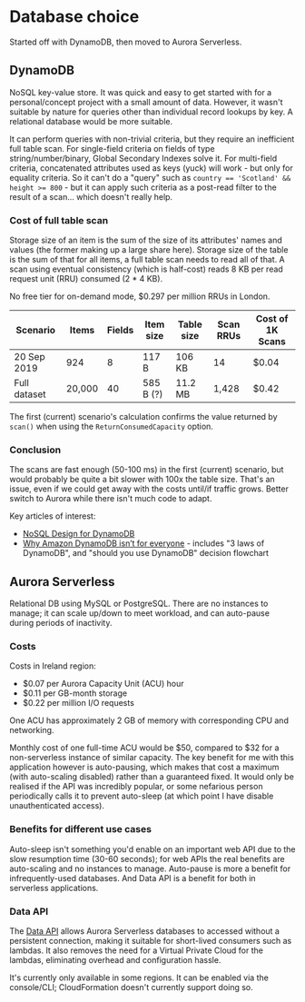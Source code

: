 # Database choice

Started off with DynamoDB, then moved to Aurora Serverless.

## DynamoDB

NoSQL key-value store. It was quick and easy to get started with for a personal/concept project with a small amount of data. However, it wasn't suitable by nature for queries other than individual record lookups by key. A relational database would be more suitable.

It can perform queries with non-trivial criteria, but they require an inefficient full table scan. For single-field criteria on fields of type string/number/binary, Global Secondary Indexes solve it. For multi-field criteria, concatenated attributes used as keys (yuck) will work - but only for equality criteria. So it can't do a "query" such as `country == 'Scotland' && height >= 800` - but it can apply such criteria as a post-read filter to the result of a scan... which doesn't really help.

### Cost of full table scan

Storage size of an item is the sum of the size of its attributes' names and values (the former making up a large share here). Storage size of the table is the sum of that for all items, a full table scan needs to read all of that. A scan using eventual consistency (which is half-cost) reads 8 KB per read request unit (RRU) consumed (2 \* 4 KB).

No free tier for on-demand mode, \$0.297 per million RRUs in London.

| Scenario     | Items  | Fields | Item size | Table size | Scan RRUs | Cost of 1K Scans |
| ------------ | ------ | ------ | --------- | ---------- | --------- | ---------------- |
| 20 Sep 2019  | 924    | 8      | 117 B     | 106 KB     | 14        | \$0.04           |
| Full dataset | 20,000 | 40     | 585 B (?) | 11.2 MB    | 1,428     | \$0.42           |

The first (current) scenario's calculation confirms the value returned by `scan()` when using the `ReturnConsumedCapacity` option.

### Conclusion

The scans are fast enough (50-100 ms) in the first (current) scenario, but would probably be quite a bit slower with 100x the table size. That's an issue, even if we could get away with the costs until/if traffic grows. Better switch to Aurora while there isn't much code to adapt.

Key articles of interest:

- [NoSQL Design for DynamoDB](https://docs.aws.amazon.com/amazondynamodb/latest/developerguide/bp-general-nosql-design.html)
- [Why Amazon DynamoDB isn’t for everyone](https://read.acloud.guru/why-amazon-dynamodb-isnt-for-everyone-and-how-to-decide-when-it-s-for-you-aefc52ea9476) - includes "3 laws of DynamoDB", and "should you use DynamoDB" decision flowchart

## Aurora Serverless

Relational DB using MySQL or PostgreSQL. There are no instances to manage; it can scale up/down to meet workload, and can auto-pause during periods of inactivity.

### Costs

Costs in Ireland region:

- \$0.07 per Aurora Capacity Unit (ACU) hour
- \$0.11 per GB-month storage
- \$0.22 per million I/O requests

One ACU has approximately 2 GB of memory with corresponding CPU and networking.

Monthly cost of one full-time ACU would be \$50, compared to \$32 for a non-serverless instance of similar capacity. The key benefit for me with this application however is auto-pausing, which makes that cost a maximum (with auto-scaling disabled) rather than a guaranteed fixed. It would only be realised if the API was incredibly popular, or some nefarious person periodically calls it to prevent auto-sleep (at which point I have disable unauthenticated access).

### Benefits for different use cases

Auto-sleep isn't something you'd enable on an important web API due to the slow resumption time (30-60 seconds); for web APIs the real benefits are auto-scaling and no instances to manage. Auto-pause is more a benefit for infrequently-used databases. And Data API is a benefit for both in serverless applications.

### Data API

The [Data API](https://docs.aws.amazon.com/AmazonRDS/latest/AuroraUserGuide/data-api.html) allows Aurora Serverless databases to accessed without a persistent connection, making it suitable for short-lived consumers such as lambdas. It also removes the need for a Virtual Private Cloud for the lambdas, eliminating overhead and configuration hassle.

It's currently only available in some regions. It can be enabled via the console/CLI; CloudFormation doesn't currently support doing so.
